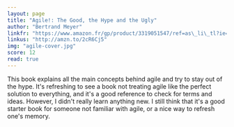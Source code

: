 ```yaml
---
layout: page
title: "Agile!: The Good, the Hype and the Ugly"
author: "Bertrand Meyer"
linkfr: "https://www.amazon.fr/gp/product/3319051547/ref=as\_li\_tl?ie=UTF8&camp=1642&creative=6746&creativeASIN=3319051547&linkCode=as2&tag=mg092-21"
linkus: "http://amzn.to/2cR6Cj5" 
img: "agile-cover.jpg"
score: 12
read: true
---
```


This book explains all the main concepts behind agile and try to stay out of the hype. It's refreshing to see a book not treating agile like the perfect solution to everything, and it's a good reference to check for terms and ideas. However,  I didn't really learn anything new. I still think that it's a good starter book for someone not familiar with agile, or a nice way to refresh one's memory.